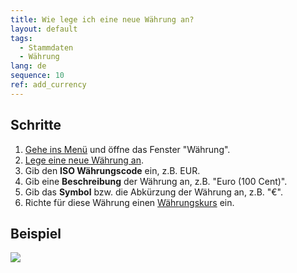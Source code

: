 ```yaml
---
title: Wie lege ich eine neue Währung an?
layout: default
tags:
  - Stammdaten
  - Währung
lang: de
sequence: 10
ref: add_currency
---
```


## Schritte
1. [Gehe ins Menü](Menu) und öffne das Fenster "Währung".
1. [Lege eine neue Währung an](Neuer_Datensatz_Fenster_Webui).
1. Gib den **ISO Währungscode** ein, z.B. EUR.
1. Gib eine **Beschreibung** der Währung an, z.B. "Euro (100 Cent)".
1. Gib das **Symbol** bzw. die Abkürzung der Währung an, z.B. "€".
1. Richte für diese Währung einen [Währungskurs](Waehrungskurs) ein.

## Beispiel
![](assets/Waehrung_anlegen.gif)
